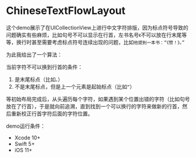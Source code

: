 # ChineseTextFlowLayout

这个demo展示了在UICollectionView上进行中文字符排版，因为标点符号导致的问题确实有些麻烦，比如句号不可以显示在行首，左书名号`《`不可以放在行末尾等等，换行时甚至需要考虑标点符号连续出现的问题，比如`他提到一本书：“《赞！》。”`

为此我给出了一个算法：

当前字符不可以换到行首的条件：
1. 是末尾标点（比如`。`）
2. 不是末尾标点，但是上一个元素是起始标点（比如`“`）

等初始布局完成后，从头遍历每个字符，如果遇到某个位置出错的字符（比如句号放在了行首），于是就向前追溯，直到找到一个可以换行的字符来做新的行首，然后重新校正行首字符后面的字符位置。

demo运行条件：
- Xcode 10+
- Swift 5+
- iOS 11+